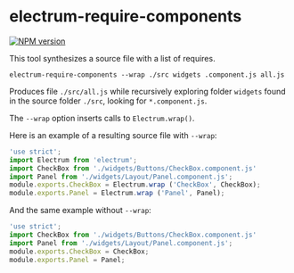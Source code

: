 # electrum-require-components

[![NPM version](https://img.shields.io/npm/v/electrum-require-components.svg)](https://www.npmjs.com/package/electrum-require-components)

This tool synthesizes a source file with a list of requires.

```
electrum-require-components --wrap ./src widgets .component.js all.js
```

Produces file `./src/all.js` while recursively exploring folder `widgets`
found in the source folder `./src`, looking for `*.component.js`.

The `--wrap` option inserts calls to `Electrum.wrap()`.

Here is an example of a resulting source file with `--wrap`:

```javascript
'use strict';
import Electrum from 'electrum';
import CheckBox from './widgets/Buttons/CheckBox.component.js'
import Panel from './widgets/Layout/Panel.component.js';
module.exports.CheckBox = Electrum.wrap ('CheckBox', CheckBox);
module.exports.Panel = Electrum.wrap ('Panel', Panel);
```

And the same example without `--wrap`:

```javascript
'use strict';
import CheckBox from './widgets/Buttons/CheckBox.component.js'
import Panel from './widgets/Layout/Panel.component.js';
module.exports.CheckBox = CheckBox;
module.exports.Panel = Panel;
```
